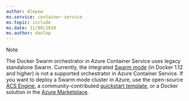 ```yaml
---
author: dlepow
ms.service: container-service
ms.topic: include
ms.date: 11/09/2018
ms.author: danlep
---
```

> [!NOTE]
> The Docker Swarm orchestrator in Azure Container Service uses legacy standalone Swarm. Currently, the integrated [Swarm mode](https://docs.docker.com/engine/swarm/) (in Docker 1.12 and higher) is not a supported orchestrator in Azure Container Service. If you want to deploy a Swarm mode cluster in Azure, use the open-source [ACS Engine](https://github.com/Azure/acs-engine/blob/master/docs/swarmmode.md), a community-contributed [quickstart template](https://azure.microsoft.com/resources/templates/acsengine-swarmmode/), or a Docker solution in the [Azure Marketplace](https://azuremarketplace.microsoft.com).
> 
> 

